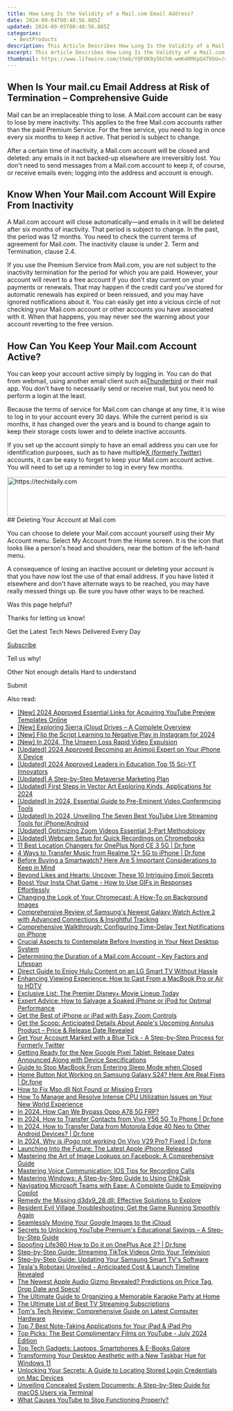 ```yaml
---
title: How Long Is the Validity of a Mail.com Email Address?
date: 2024-09-04T00:48:56.885Z
updated: 2024-09-05T00:48:56.885Z
categories:
  - BestProducts
description: This Article Describes How Long Is the Validity of a Mail.com Email Address?
excerpt: This Article Describes How Long Is the Validity of a Mail.com Email Address?
thumbnail: https://www.lifewire.com/thmb/YQFOK9y5bChN-wmK4RMXpQ4T6bU=/400x300/filters:no_upscale():max_bytes(150000):strip_icc():format(webp)/the-windows-10-notification-center-what-it-is-and-how-to-use-it-4150756-2691e67d378e45f4875c059230b007d7.png
---
```


## When Is Your mail.cu Email Address at Risk of Termination – Comprehensive Guide
 Mail can be an irreplaceable thing to lose. A Mail.com account can be easy to lose by mere inactivity. This applies to the free Mail.com accounts rather than the paid Premium Service. For the free service, you need to log in once every six months to keep it active. That period is subject to change.

 After a certain time of inactivity, a Mail.com account will be closed and deleted: any emails in it not backed-up elsewhere are irreversibly lost. You don't need to send messages from a Mail.com account to keep it, of course, or receive emails even; logging into the address and account is enough.

## Know When Your Mail.com Account Will Expire From Inactivity

 A Mail.com account will close automatically—and emails in it will be deleted after six months of inactivity. That period is subject to change. In the past, the period was 12 months. You need to check the current terms of agreement for Mail.com. The inactivity clause is under 2\. Term and Termination, clause 2.4.

 If you use the Premium Service from Mail.com, you are not subject to the inactivity termination for the period for which you are paid. However, your account will revert to a free account if you don't stay current on your payments or renewals. That may happen if the credit card you've stored for automatic renewals has expired or been reissued, and you may have ignored notifications about it. You can easily get into a vicious circle of not checking your Mail.com account or other accounts you have associated with it. When that happens, you may never see the warning about your account reverting to the free version.

## How Can You Keep Your Mail.com Account Active?

 You can keep your account active simply by logging in. You can do that from webmail, using another email client such as[Thunderbird](https://www.lifewire.com/mozilla-thunderbird-review-1173071) or their mail app. You don't have to necessarily send or receive mail, but you need to perform a login at the least.

 Because the terms of service for Mail.com can change at any time, it is wise to log in to your account every 30 days. While the current period is six months, it has changed over the years and is bound to change again to keep their storage costs lower and to delete inactive accounts.

 If you set up the account simply to have an email address you can use for identification purposes, such as to have multiple[X (formerly Twitter)](https://www.lifewire.com/what-exactly-is-twitter-2483331) accounts, it can be easy to forget to keep your Mail.com account active. You will need to set up a reminder to log in every few months.

<!-- affiliate ads begin -->
<a href="https://aligracehair.sjv.io/c/5597632/2036472/19272" target="_top" id="2036472">
  <img src="//a.impactradius-go.com/display-ad/19272-2036472" border="0" alt="https://techidaily.com" width="728" height="90"/>
</a>
<img height="0" width="0" src="https://aligracehair.sjv.io/i/5597632/2036472/19272" style="position:absolute;visibility:hidden;" border="0" />
<!-- affiliate ads end -->
## Deleting Your Account at Mail.com

 You can choose to delete your Mail.com account yourself using their My Account menu. Select My Account from the Home screen. It is the icon that looks like a person's head and shoulders, near the bottom of the left-hand menu.

 A consequence of losing an inactive account or deleting your account is that you have now lost the use of that email address. If you have listed it elsewhere and don't have alternate ways to be reached, you may have really messed things up. Be sure you have other ways to be reached.

Was this page helpful?

Thanks for letting us know!

 Get the Latest Tech News Delivered Every Day

[Subscribe](https://www.lifewire.com/#)

Tell us why!

 Other  Not enough details  Hard to understand

 Submit

<ins class="adsbygoogle"
     style="display:block"
     data-ad-format="autorelaxed"
     data-ad-client="ca-pub-7571918770474297"
     data-ad-slot="1223367746"></ins>



<ins class="adsbygoogle"
     style="display:block"
     data-ad-client="ca-pub-7571918770474297"
     data-ad-slot="8358498916"
     data-ad-format="auto"
     data-full-width-responsive="true"></ins>

<span class="atpl-alsoreadstyle">Also read:</span>
<div><ul>
<li><a href="https://youtube-data.techidaily.com/024-approved-essential-links-for-acquiring-youtube-preview-templates-online/"><u>[New] 2024 Approved  Essential Links for Acquiring YouTube Preview Templates Online</u></a></li>
<li><a href="https://some-knowledge.techidaily.com/new-exploring-sierra-icloud-drives-a-complete-overview/"><u>[New] Exploring Sierra iCloud Drives – A Complete Overview</u></a></li>
<li><a href="https://instagram-video-files.techidaily.com/new-flip-the-script-learning-to-negative-play-in-instagram-for-2024/"><u>[New] Flip the Script  Learning to Negative Play in Instagram for 2024</u></a></li>
<li><a href="https://facebook-video-recording.techidaily.com/new-in-2024-the-unseen-loss-rapid-video-expulsion/"><u>[New] In 2024, The Unseen Loss  Rapid Video Expulsion</u></a></li>
<li><a href="https://fox-cloud.techidaily.com/updated-2024-approved-becoming-an-animoji-expert-on-your-iphone-x-device/"><u>[Updated] 2024 Approved  Becoming an Animoji Expert on Your iPhone X Device</u></a></li>
<li><a href="https://youtube-blog.techidaily.com/ed-2024-approved-leaders-in-education-top-15-sci-yt-innovators/"><u>[Updated] 2024 Approved  Leaders in Education  Top 15 Sci-YT Innovators</u></a></li>
<li><a href="https://extra-hints.techidaily.com/updated-a-step-by-step-metaverse-marketing-plan/"><u>[Updated] A Step-by-Step Metaverse Marketing Plan</u></a></li>
<li><a href="https://fox-access.techidaily.com/updated-first-steps-in-vector-art-exploring-kinds-applications-for-2024/"><u>[Updated] First Steps in Vector Art  Exploring Kinds, Applications for 2024</u></a></li>
<li><a href="https://on-screen-recording.techidaily.com/updated-in-2024-essential-guide-to-pre-eminent-video-conferencing-tools/"><u>[Updated] In 2024, Essential Guide to Pre-Eminent Video Conferencing Tools</u></a></li>
<li><a href="https://youtube-zero.techidaily.com/ed-in-2024-unveiling-the-seven-best-youtube-live-streaming-tools-for-iphoneandroid/"><u>[Updated] In 2024, Unveiling  The Seven Best YouTube Live Streaming Tools for iPhone/Android</u></a></li>
<li><a href="https://extra-skills.techidaily.com/updated-optimizing-zoom-videos-essential-3-part-methodology/"><u>[Updated] Optimizing Zoom Videos  Essential 3-Part Methodology</u></a></li>
<li><a href="https://remote-screen-capture.techidaily.com/updated-webcam-setup-for-quick-recordings-on-chromebooks/"><u>[Updated] Webcam Setup for Quick Recordings on Chromebooks</u></a></li>
<li><a href="https://location-fake.techidaily.com/11-best-location-changers-for-oneplus-nord-ce-3-5g-drfone-by-drfone-virtual-android/"><u>11 Best Location Changers for OnePlus Nord CE 3 5G | Dr.fone</u></a></li>
<li><a href="https://blog-min.techidaily.com/4-ways-to-transfer-music-from-realme-12plus-5g-to-iphone-drfone-by-drfone-transfer-from-android-transfer-from-android/"><u>4 Ways to Transfer Music from Realme 12+ 5G to iPhone | Dr.fone</u></a></li>
<li><a href="https://technical-tips.techidaily.com/before-buying-a-smartwatch-here-are-5-important-considerations-to-keep-in-mind/"><u>Before Buying a Smartwatch? Here Are 5 Important Considerations to Keep in Mind</u></a></li>
<li><a href="https://technical-tips.techidaily.com/beyond-likes-and-hearts-uncover-these-10-intriguing-emoji-secrets/"><u>Beyond Likes and Hearts: Uncover These 10 Intriguing Emoji Secrets</u></a></li>
<li><a href="https://technical-tips.techidaily.com/boost-your-insta-chat-game-how-to-use-gifs-in-responses-effortlessly/"><u>Boost Your Insta Chat Game - How to Use GIFs in Responses Effortlessly</u></a></li>
<li><a href="https://technical-tips.techidaily.com/changing-the-look-of-your-chromecast-a-how-to-on-background-images/"><u>Changing the Look of Your Chromecast: A How-To on Background Images</u></a></li>
<li><a href="https://buynow-marvelous.techidaily.com/comprehensive-review-of-samsungs-newest-galaxy-watch-active-2-with-advanced-connections-and-insightful-tracking/"><u>Comprehensive Review of Samsung's Newest Galaxy Watch Active 2 with Advanced Connections & Insightful Tracking</u></a></li>
<li><a href="https://technical-tips.techidaily.com/comprehensive-walkthrough-configuring-time-delay-text-notifications-on-iphone/"><u>Comprehensive Walkthrough: Configuring Time-Delay Text Notifications on iPhone</u></a></li>
<li><a href="https://technical-tips.techidaily.com/crucial-aspects-to-contemplate-before-investing-in-your-next-desktop-system/"><u>Crucial Aspects to Contemplate Before Investing in Your Next Desktop System</u></a></li>
<li><a href="https://technical-tips.techidaily.com/1722901251348-determining-the-duration-of-a-mailcom-account-key-factors-and-lifespan/"><u>Determining the Duration of a Mail.com Account – Key Factors and Lifespan</u></a></li>
<li><a href="https://technical-tips.techidaily.com/direct-guide-to-enjoy-hulu-content-on-an-lg-smart-tv-without-hassle/"><u>Direct Guide to Enjoy Hulu Content on an LG Smart TV Without Hassle</u></a></li>
<li><a href="https://technical-tips.techidaily.com/enhancing-viewing-experience-how-to-cast-from-a-macbook-pro-or-air-to-hdtv/"><u>Enhancing Viewing Experience: How to Cast From a MacBook Pro or Air to HDTV</u></a></li>
<li><a href="https://technical-tips.techidaily.com/exclusive-list-the-premier-disneyplus-movie-lineup-today/"><u>Exclusive List: The Premier Disney+ Movie Lineup Today</u></a></li>
<li><a href="https://technical-tips.techidaily.com/expert-advice-how-to-salvage-a-soaked-iphone-or-ipod-for-optimal-performance/"><u>Expert Advice: How to Salvage a Soaked iPhone or iPod for Optimal Performance</u></a></li>
<li><a href="https://technical-tips.techidaily.com/get-the-best-of-iphone-or-ipad-with-easy-zoom-controls/"><u>Get the Best of iPhone or iPad with Easy Zoom Controls</u></a></li>
<li><a href="https://technical-tips.techidaily.com/get-the-scoop-anticipated-details-about-apples-upcoming-annulus-product-price-and-release-date-revealed/"><u>Get the Scoop: Anticipated Details About Apple's Upcoming Annulus Product – Price & Release Date Revealed</u></a></li>
<li><a href="https://technical-tips.techidaily.com/get-your-account-marked-with-a-blue-tick-a-step-by-step-process-for-formerly-twitter/"><u>Get Your Account Marked with a Blue Tick - A Step-by-Step Process for Formerly Twitter</u></a></li>
<li><a href="https://technical-tips.techidaily.com/1722898486678-getting-ready-for-the-new-google-pixel-tablet-release-dates-announced-along-with-device-specifications/"><u>Getting Ready for the New Google Pixel Tablet: Release Dates Announced Along with Device Specifications</u></a></li>
<li><a href="https://technical-tips.techidaily.com/guide-to-stop-macbook-from-entering-sleep-mode-when-closed/"><u>Guide to Stop MacBook From Entering Sleep Mode when Closed</u></a></li>
<li><a href="https://change-location.techidaily.com/home-button-not-working-on-samsung-galaxy-s24-here-are-real-fixes-drfone-by-drfone-fix-android-problems-fix-android-problems/"><u>Home Button Not Working on Samsung Galaxy S24? Here Are Real Fixes | Dr.fone</u></a></li>
<li><a href="https://technical-tips.techidaily.com/how-to-fix-msodll-not-found-or-missing-errors/"><u>How to Fix Mso.dll Not Found or Missing Errors</u></a></li>
<li><a href="https://win-answers.techidaily.com/how-to-manage-and-resolve-intense-cpu-utilization-issues-on-your-new-world-experience/"><u>How To Manage and Resolve Intense CPU Utilization Issues on Your New World Experience</u></a></li>
<li><a href="https://android-frp.techidaily.com/in-2024-how-can-we-bypass-oppo-a78-5g-frp-by-drfone-android/"><u>In 2024, How Can We Bypass Oppo A78 5G FRP?</u></a></li>
<li><a href="https://android-transfer.techidaily.com/in-2024-how-to-transfer-contacts-from-vivo-y56-5g-to-phone-drfone-by-drfone-transfer-from-android-transfer-from-android/"><u>In 2024, How to Transfer Contacts from Vivo Y56 5G To Phone | Dr.fone</u></a></li>
<li><a href="https://android-transfer.techidaily.com/in-2024-how-to-transfer-data-from-motorola-edge-40-neo-to-other-android-devices-drfone-by-drfone-transfer-from-android-transfer-from-android/"><u>In 2024, How to Transfer Data from Motorola Edge 40 Neo to Other Android Devices? | Dr.fone</u></a></li>
<li><a href="https://change-location.techidaily.com/in-2024-why-is-ipogo-not-working-on-vivo-v29-pro-fixed-drfone-by-drfone-virtual-android/"><u>In 2024, Why is iPogo not working On Vivo V29 Pro? Fixed | Dr.fone</u></a></li>
<li><a href="https://technical-tips.techidaily.com/launching-into-the-future-the-latest-apple-iphone-released/"><u>Launching Into the Future: The Latest Apple iPhone Released</u></a></li>
<li><a href="https://technical-tips.techidaily.com/mastering-the-art-of-image-lookups-on-facebook-a-comprehensive-guide/"><u>Mastering the Art of Image Lookups on Facebook: A Comprehensive Guide</u></a></li>
<li><a href="https://technical-tips.techidaily.com/mastering-voice-communication-ios-tips-for-recording-calls/"><u>Mastering Voice Communication: IOS Tips for Recording Calls</u></a></li>
<li><a href="https://technical-tips.techidaily.com/mastering-windows-a-step-by-step-guide-to-using-chkdsk/"><u>Mastering Windows: A Step-by-Step Guide to Using ChkDsk</u></a></li>
<li><a href="https://technical-tips.techidaily.com/navigating-microsoft-teams-with-ease-a-complete-guide-to-employing-copilot/"><u>Navigating Microsoft Teams with Ease: A Complete Guide to Employing Copilot</u></a></li>
<li><a href="https://technical-tips.techidaily.com/remedy-the-missing-d3dx928dll-effective-solutions-to-explore/"><u>Remedy the Missing d3dx9_28.dll: Effective Solutions to Explore</u></a></li>
<li><a href="https://win-answers.techidaily.com/resident-evil-village-troubleshooting-get-the-game-running-smoothly-again/"><u>Resident Evil Village Troubleshooting: Get the Game Running Smoothly Again</u></a></li>
<li><a href="https://technical-tips.techidaily.com/seamlessly-moving-your-google-images-to-the-icloud/"><u>Seamlessly Moving Your Google Images to the iCloud</u></a></li>
<li><a href="https://technical-tips.techidaily.com/secrets-to-unlocking-youtube-premiums-educational-savings-a-step-by-step-guide/"><u>Secrets to Unlocking YouTube Premium's Educational Savings – A Step-by-Step Guide</u></a></li>
<li><a href="https://fake-location.techidaily.com/spoofing-life360-how-to-do-it-on-oneplus-ace-2-drfone-by-drfone-virtual-android/"><u>Spoofing Life360 How to Do it on OnePlus Ace 2? | Dr.fone</u></a></li>
<li><a href="https://technical-tips.techidaily.com/step-by-step-guide-streaming-tiktok-videos-onto-your-television/"><u>Step-by-Step Guide: Streaming TikTok Videos Onto Your Television</u></a></li>
<li><a href="https://technical-tips.techidaily.com/step-by-step-guide-updating-your-samsung-smart-tvs-software/"><u>Step-by-Step Guide: Updating Your Samsung Smart TV's Software</u></a></li>
<li><a href="https://technical-tips.techidaily.com/teslas-robotaxi-unveiled-anticipated-cost-and-launch-timeline-revealed/"><u>Tesla's Robotaxi Unveiled - Anticipated Cost & Launch Timeline Revealed</u></a></li>
<li><a href="https://technical-tips.techidaily.com/1722885613255-the-newest-apple-audio-gizmo-revealed-predictions-on-price-tag-drop-date-and-specs/"><u>The Newest Apple Audio Gizmo Revealed? Predictions on Price Tag, Drop Date and Specs!</u></a></li>
<li><a href="https://technical-tips.techidaily.com/the-ultimate-guide-to-organizing-a-memorable-karaoke-party-at-home/"><u>The Ultimate Guide to Organizing a Memorable Karaoke Party at Home</u></a></li>
<li><a href="https://technical-tips.techidaily.com/the-ultimate-list-of-best-tv-streaming-subscriptions/"><u>The Ultimate List of Best TV Streaming Subscriptions</u></a></li>
<li><a href="https://tiktok-video-files.techidaily.com/toms-tech-review-comprehensive-guide-on-latest-computer-hardware/"><u>Tom's Tech Review: Comprehensive Guide on Latest Computer Hardware</u></a></li>
<li><a href="https://technical-tips.techidaily.com/top-7-best-note-taking-applications-for-your-ipad-and-ipad-pro/"><u>Top 7 Best Note-Taking Applications for Your iPad & iPad Pro</u></a></li>
<li><a href="https://technical-tips.techidaily.com/top-picks-the-best-complimentary-films-on-youtube-july-2024-edition/"><u>Top Picks: The Best Complimentary Films on YouTube - July 2024 Edition</u></a></li>
<li><a href="https://technical-tips.techidaily.com/1722893043196-top-tech-gadgets-laptops-smartphones-and-e-books-galore/"><u>Top Tech Gadgets: Laptops, Smartphones & E-Books Galore</u></a></li>
<li><a href="https://technical-tips.techidaily.com/transforming-your-desktop-aesthetic-with-a-new-taskbar-hue-for-windows-11/"><u>Transforming Your Desktop Aesthetic with a New Taskbar Hue for Windows 11</u></a></li>
<li><a href="https://technical-tips.techidaily.com/unlocking-your-secrets-a-guide-to-locating-stored-login-credentials-on-mac-devices/"><u>Unlocking Your Secrets: A Guide to Locating Stored Login Credentials on Mac Devices</u></a></li>
<li><a href="https://technical-tips.techidaily.com/unveiling-concealed-system-documents-a-step-by-step-guide-for-macos-users-via-terminal/"><u>Unveiling Concealed System Documents: A Step-by-Step Guide for macOS Users via Terminal</u></a></li>
<li><a href="https://technical-tips.techidaily.com/what-causes-youtube-to-stop-functioning-properly/"><u>What Causes YouTube to Stop Functioning Properly?</u></a></li>
</ul></div>
